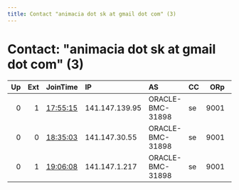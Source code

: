 ```yaml
---
title: Contact "animacia dot sk at gmail dot com" (3)
---
```


# Contact: "animacia dot sk at gmail dot com" (3)

|   Up |   Ext | JoinTime                                                                                              | IP             | AS               | CC   |   ORp |   Dirp | OS    | Version   | Nickname     |   eFamMembers |
|-----:|------:|:------------------------------------------------------------------------------------------------------|:---------------|:-----------------|:-----|------:|-------:|:------|:----------|:-------------|--------------:|
|    0 |     1 | [17:55:15](https://nusenu.github.io/OrNetStats/w/relay/B7C6226C714E417AC21C5FFD1A1F84E568D7961A.html) | 141.147.139.95 | ORACLE-BMC-31898 | se   |  9001 |      0 | Linux | 0.4.7.7   | fuckrussia   |             1 |
|    0 |     0 | [18:35:03](https://nusenu.github.io/OrNetStats/w/relay/ECEF56384D64D5E5BE5EC3C30CAFCC7A24F7C6C1.html) | 141.147.30.55  | ORACLE-BMC-31898 | se   |  9001 |      0 | Linux | 0.4.7.7   | safenetrelay |             1 |
|    0 |     1 | [19:06:08](https://nusenu.github.io/OrNetStats/w/relay/81564BEC648F20CE04F92FC2E5E6FEE2B897E9F6.html) | 141.147.1.217  | ORACLE-BMC-31898 | se   |  9001 |      0 | Linux | 0.4.7.7   | safenetexit  |             1 |

